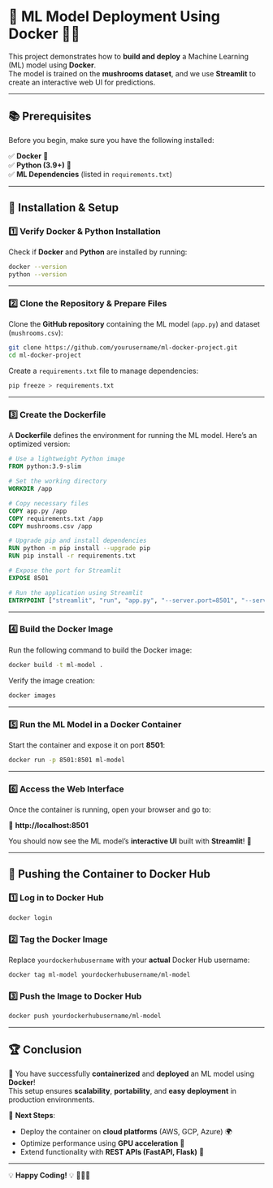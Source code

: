 # **🚀 ML Model Deployment Using Docker 🧠🐳**  

This project demonstrates how to **build and deploy** a Machine Learning (ML) model using **Docker**.  
The model is trained on the **mushrooms dataset**, and we use **Streamlit** to create an interactive web UI for predictions.  

---

## **📚 Prerequisites**  

Before you begin, make sure you have the following installed:  

✅ **Docker** 🐳  
✅ **Python (3.9+)** 🐖  
✅ **ML Dependencies** (listed in `requirements.txt`)  

---

## **📌 Installation & Setup**  

### **1️⃣ Verify Docker & Python Installation**  

Check if **Docker** and **Python** are installed by running:  

```bash
docker --version  
python --version  
```

---

### **2️⃣ Clone the Repository & Prepare Files**  

Clone the **GitHub repository** containing the ML model (`app.py`) and dataset (`mushrooms.csv`):  

```bash
git clone https://github.com/yourusername/ml-docker-project.git  
cd ml-docker-project  
```

Create a `requirements.txt` file to manage dependencies:  

```bash
pip freeze > requirements.txt  
```

---

### **3️⃣ Create the Dockerfile**  

A **Dockerfile** defines the environment for running the ML model. Here’s an optimized version:  

```dockerfile
# Use a lightweight Python image  
FROM python:3.9-slim  

# Set the working directory  
WORKDIR /app  

# Copy necessary files  
COPY app.py /app  
COPY requirements.txt /app  
COPY mushrooms.csv /app  

# Upgrade pip and install dependencies  
RUN python -m pip install --upgrade pip  
RUN pip install -r requirements.txt  

# Expose the port for Streamlit  
EXPOSE 8501  

# Run the application using Streamlit  
ENTRYPOINT ["streamlit", "run", "app.py", "--server.port=8501", "--server.address=0.0.0.0"]  
```

---

### **4️⃣ Build the Docker Image**  

Run the following command to build the Docker image:  

```bash
docker build -t ml-model .
```

Verify the image creation:  

```bash
docker images  
```

---

### **5️⃣ Run the ML Model in a Docker Container**  

Start the container and expose it on port **8501**:  

```bash
docker run -p 8501:8501 ml-model  
```

---

### **6️⃣ Access the Web Interface**  

Once the container is running, open your browser and go to:  

🔗 **http://localhost:8501**  

You should now see the ML model’s **interactive UI** built with **Streamlit**! 🎉  

---

## **🚀 Pushing the Container to Docker Hub**  

### **1️⃣ Log in to Docker Hub**  

```bash
docker login  
```

### **2️⃣ Tag the Docker Image**  

Replace `yourdockerhubusername` with your **actual** Docker Hub username:  

```bash
docker tag ml-model yourdockerhubusername/ml-model  
```

### **3️⃣ Push the Image to Docker Hub**  

```bash
docker push yourdockerhubusername/ml-model  
```

---

## **🏆 Conclusion**  

💠 You have successfully **containerized** and **deployed** an ML model using **Docker**!  
This setup ensures **scalability**, **portability**, and **easy deployment** in production environments.  

🔹 **Next Steps**:  
- Deploy the container on **cloud platforms** (AWS, GCP, Azure) 🌍  
- Optimize performance using **GPU acceleration** 🚀  
- Extend functionality with **REST APIs (FastAPI, Flask)** 🔦  

---

💡 **Happy Coding!** 💡 🚀🐳🧠
